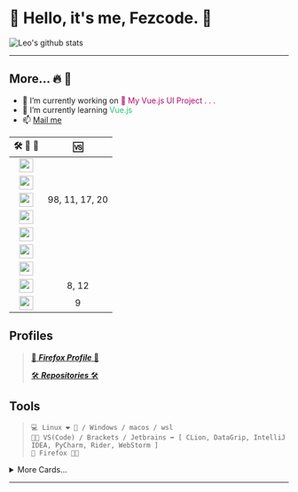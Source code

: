 
<!--
**fezcode/fezcode** is a ✨ _special_ ✨ repository because its `README.md` (this file) appears on your GitHub profile.

Here are some ideas to get you started:

- 🔭 I’m currently working on ...
- 🌱 I’m currently learning ...
- 👯 I’m looking to collaborate on ...
- 🤔 I’m looking for help with ...
- 💬 Ask me about ...
- 📫 How to reach me: ...
- 😄 Pronouns: ...
- ⚡ Fun fact: ...
-->

# 👋 Hello, it's me, Fezcode. 👋
![Leo's github stats](https://github-readme-stats.vercel.app/api?username=fezcode&show_icons=true&theme=dracula)

----

## More... 🔥 🚀 
- 🔭 I’m currently working on <span style="color: #b00b66; font-style: normal;"> 🤫 My Vue.js UI Project . . . <span>
- 🌱 I’m currently learning <span style="color: #1dc471; font-style: normal;"> Vue.js <span>
- 📫  <a href="mailto:samil.bulbul@gmail.com"> Mail me </a>


|  🛠 🔧 🔭                                                                                  | 🆚             |
|:-------------------------------------------------------------------------------------------:|:--------------:|
|  <img align="center" height="25px" src="https://img.shields.io/badge/-NodeJS-blue">         |                |
|  <img align="center" height="25px" src="https://img.shields.io/badge/-Rust-red">            |                |
|  <img align="center" height="25px" src="https://img.shields.io/badge/-C%2B%2B-brightgreen"> | 98, 11, 17, 20 |
|  <img align="center" height="25px" src="https://img.shields.io/badge/-Javascript-yellow">   |                |
|  <img align="center" height="25px" src="https://img.shields.io/badge/-Vue-green">           |                |
|  <img align="center" height="25px" src="https://img.shields.io/badge/-Python-blue">         |                |
|  <img align="center" height="25px" src="https://img.shields.io/badge/-C-blueviolet">        |                |
|  <img align="center" height="25px" src="https://img.shields.io/badge/-Java-%23000f14">      | 8, 12          |
|  <img align="center" height="25px" src="https://img.shields.io/badge/-%20C%23-blueviolet">  | 9              |


## Profiles
> [🦊 _**Firefox Profile**_ 🦊](https://addons.mozilla.org/tr/firefox/user/17269481/)
> 
> [🛠 _**Repositories**_ 🛠](https://github.com/fezcode?tab=repositories)

## Tools

> ```text
> 💻 Linux ❤ 🐧 / Windows / macos / wsl
> 👨‍💻 VS(Code) / Brackets / Jetbrains ➡ [ CLion, DataGrip, IntelliJ IDEA, PyCharm, Rider, WebStorm ]
> 🌊 Firefox 🧡🦊
> ```

<details>
  <summary>More Cards...</summary>
  <[<img align="left" width="75%" src="https://metrics.lecoq.io/fezcode?template=classic">](https://metrics.lecoq.io/ouuan?template=classic)
</details> 

------
